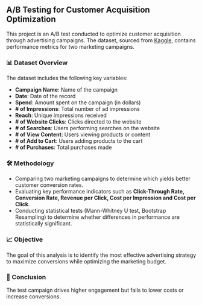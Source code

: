 ## **A/B Testing for Customer Acquisition Optimization**  

This project is an A/B test conducted to optimize customer acquisition through advertising campaigns. The dataset, sourced from [Kaggle](https://www.kaggle.com/datasets/amirmotefaker/ab-testing-dataset), contains performance metrics for two marketing campaigns.  

### **📊 Dataset Overview**  
The dataset includes the following key variables:  
- **Campaign Name**: Name of the campaign  
- **Date**: Date of the record  
- **Spend**: Amount spent on the campaign (in dollars)  
- **# of Impressions**: Total number of ad impressions  
- **Reach**: Unique impressions received  
- **# of Website Clicks**: Clicks directed to the website  
- **# of Searches**: Users performing searches on the website  
- **# of View Content**: Users viewing products or content  
- **# of Add to Cart**: Users adding products to the cart  
- **# of Purchases**: Total purchases made  

### **🛠 Methodology**  
- Comparing two marketing campaigns to determine which yields better customer conversion rates.  
- Evaluating key performance indicators such as **Click-Through Rate, Conversion Rate, Revenue per Click, Cost per Impression and Cost per Click**.  
- Conducting statistical tests (Mann-Whitney U test, Bootstrap Resampling) to determine whether differences in performance are statistically significant.  

### **📈 Objective**  
The goal of this analysis is to identify the most effective advertising strategy to maximize conversions while optimizing the marketing budget.  

### **🏁 Conclusion**
The test campaign drives higher engagement but fails to lower costs or increase conversions.
